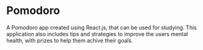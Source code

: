# Pomodoro
A Pomodoro app created using React.js, that can be used for studying. This application also includes tips and strategies to improve the users mental health, with prizes to help them achive their goals.
